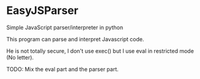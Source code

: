 # EasyJSParser
Simple JavaScript parser/interpreter in python

This program can parse and interpret Javascript code.

He is not totally secure, I don't use exec() but I use eval in restricted mode (No letter).

TODO:
Mix the eval part and the parser part.
